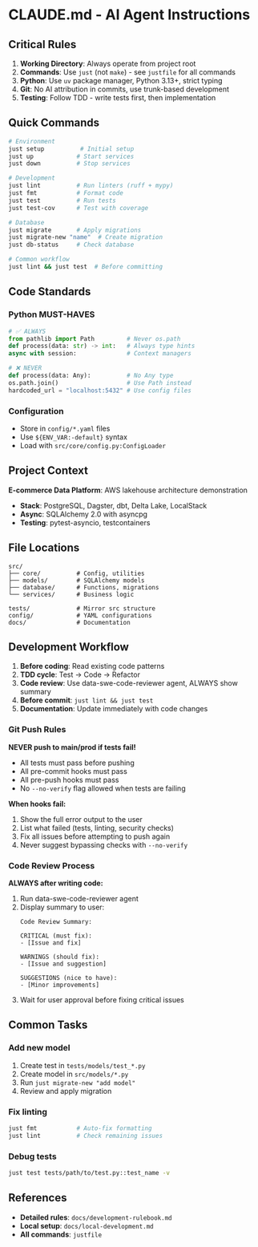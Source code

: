 # CLAUDE.md - AI Agent Instructions

## Critical Rules

1. **Working Directory**: Always operate from project root
2. **Commands**: Use `just` (not `make`) - see `justfile` for all commands
3. **Python**: Use `uv` package manager, Python 3.13+, strict typing
4. **Git**: No AI attribution in commits, use trunk-based development
5. **Testing**: Follow TDD - write tests first, then implementation

## Quick Commands

```bash
# Environment
just setup          # Initial setup
just up            # Start services
just down          # Stop services

# Development
just lint          # Run linters (ruff + mypy)
just fmt           # Format code
just test          # Run tests
just test-cov      # Test with coverage

# Database
just migrate       # Apply migrations
just migrate-new "name"  # Create migration
just db-status     # Check database

# Common workflow
just lint && just test  # Before committing
```

## Code Standards

### Python MUST-HAVES

```python
# ✅ ALWAYS
from pathlib import Path         # Never os.path
def process(data: str) -> int:   # Always type hints
async with session:              # Context managers

# ❌ NEVER
def process(data: Any):          # No Any type
os.path.join()                   # Use Path instead
hardcoded_url = "localhost:5432" # Use config files
```

### Configuration

- Store in `config/*.yaml` files
- Use `${ENV_VAR:-default}` syntax
- Load with `src/core/config.py:ConfigLoader`

## Project Context

**E-commerce Data Platform**: AWS lakehouse architecture demonstration

- **Stack**: PostgreSQL, Dagster, dbt, Delta Lake, LocalStack
- **Async**: SQLAlchemy 2.0 with asyncpg
- **Testing**: pytest-asyncio, testcontainers

## File Locations

```text
src/
├── core/          # Config, utilities
├── models/        # SQLAlchemy models
├── database/      # Functions, migrations
└── services/      # Business logic

tests/             # Mirror src structure
config/            # YAML configurations
docs/              # Documentation
```

## Development Workflow

1. **Before coding**: Read existing code patterns
2. **TDD cycle**: Test → Code → Refactor
3. **Code review**: Use data-swe-code-reviewer agent, ALWAYS show summary
4. **Before commit**: `just lint && just test`
5. **Documentation**: Update immediately with code changes

### Git Push Rules

**NEVER push to main/prod if tests fail!**
- All tests must pass before pushing
- All pre-commit hooks must pass
- All pre-push hooks must pass
- No `--no-verify` flag allowed when tests are failing

**When hooks fail:**
1. Show the full error output to the user
2. List what failed (tests, linting, security checks)
3. Fix all issues before attempting to push again
4. Never suggest bypassing checks with `--no-verify`

### Code Review Process

**ALWAYS after writing code:**
1. Run data-swe-code-reviewer agent
2. Display summary to user:
   ```
   Code Review Summary:
   
   CRITICAL (must fix):
   - [Issue and fix]
   
   WARNINGS (should fix):
   - [Issue and suggestion]
   
   SUGGESTIONS (nice to have):
   - [Minor improvements]
   ```
3. Wait for user approval before fixing critical issues

## Common Tasks

### Add new model

1. Create test in `tests/models/test_*.py`
2. Create model in `src/models/*.py`
3. Run `just migrate-new "add model"`
4. Review and apply migration

### Fix linting

```bash
just fmt           # Auto-fix formatting
just lint          # Check remaining issues
```

### Debug tests

```bash
just test tests/path/to/test.py::test_name -v
```

## References

- **Detailed rules**: `docs/development-rulebook.md`
- **Local setup**: `docs/local-development.md`
- **All commands**: `justfile`
